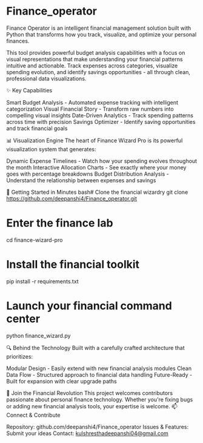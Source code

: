 # Finance_operator
Finance Operator is an intelligent financial management solution built with Python that transforms how you track, visualize, and optimize your personal finances.

This tool provides powerful budget analysis capabilities with a focus on visual representations that make understanding your financial patterns intuitive and actionable. Track expenses across categories, visualize spending evolution, and identify savings opportunities - all through clean, professional data visualizations.

✨ Key Capabilities

Smart Budget Analysis - Automated expense tracking with intelligent categorization
Visual Financial Story - Transform raw numbers into compelling visual insights
Date-Driven Analytics - Track spending patterns across time with precision
Savings Optimizer - Identify saving opportunities and track financial goals

📊 Visualization Engine
The heart of Finance Wizard Pro is its powerful visualization system that generates:

Dynamic Expense Timelines - Watch how your spending evolves throughout the month
Interactive Allocation Charts - See exactly where your money goes with percentage breakdowns
Budget Distribution Analysis - Understand the relationship between expenses and savings

🚀 Getting Started in Minutes
bash# Clone the financial wizardry
git clone https://github.com/deepanshi4/Finance_operator.git

# Enter the finance lab
cd finance-wizard-pro

# Install the financial toolkit
pip install -r requirements.txt

# Launch your financial command center
python finance_wizard.py

🔍 Behind the Technology
Built with a carefully crafted architecture that prioritizes:

Modular Design - Easily extend with new financial analysis modules
Clean Data Flow - Structured approach to financial data handling
Future-Ready - Built for expansion with clear upgrade paths

👥 Join the Financial Revolution
This project welcomes contributors passionate about personal finance technology. Whether you're fixing bugs or adding new financial analysis tools, your expertise is welcome.
📫 Connect & Contribute

Repository: github.com/deepanshi4/Finance_operator
Issues & Features: Submit your ideas
Contact: kulshresthadeepanshi04@gmail.com
